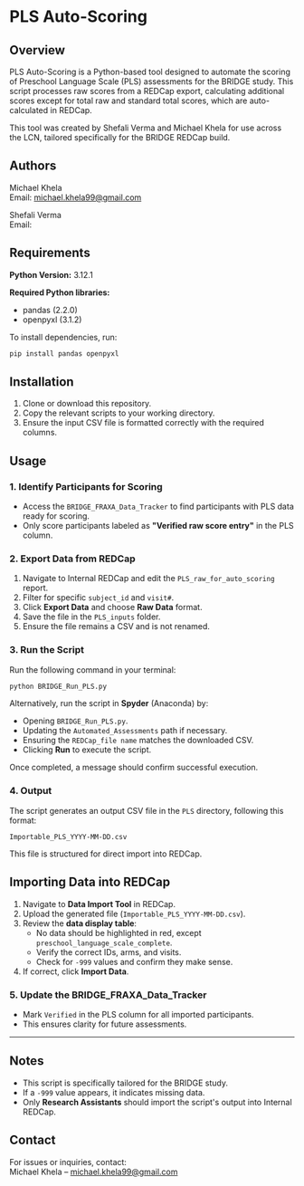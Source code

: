 # PLS Auto-Scoring  

## Overview  

PLS Auto-Scoring is a Python-based tool designed to automate the scoring of Preschool Language Scale (PLS) assessments for the BRIDGE study. This script processes raw scores from a REDCap export, calculating additional scores except for total raw and standard total scores, which are auto-calculated in REDCap.  

This tool was created by Shefali Verma and Michael Khela for use across the LCN, tailored specifically for the BRIDGE REDCap build.  

## Authors  

Michael Khela  
Email: michael.khela99@gmail.com  

Shefali Verma  
Email: 

## Requirements  

**Python Version:** 3.12.1  

**Required Python libraries:**  
- pandas (2.2.0)  
- openpyxl (3.1.2)  

To install dependencies, run:  

```sh
pip install pandas openpyxl
```

## Installation  

1. Clone or download this repository.  
2. Copy the relevant scripts to your working directory.  
3. Ensure the input CSV file is formatted correctly with the required columns.  

## Usage  

### 1. Identify Participants for Scoring  
- Access the `BRIDGE_FRAXA_Data_Tracker` to find participants with PLS data ready for scoring.  
- Only score participants labeled as **"Verified raw score entry"** in the PLS column.  

### 2. Export Data from REDCap  
1. Navigate to Internal REDCap and edit the `PLS_raw_for_auto_scoring` report.  
2. Filter for specific `subject_id` and `visit#`.  
3. Click **Export Data** and choose **Raw Data** format.  
4. Save the file in the `PLS_inputs` folder.  
5. Ensure the file remains a CSV and is not renamed.  

### 3. Run the Script  
Run the following command in your terminal:  

```sh
python BRIDGE_Run_PLS.py
```

Alternatively, run the script in **Spyder** (Anaconda) by:  
- Opening `BRIDGE_Run_PLS.py`.  
- Updating the `Automated_Assessments` path if necessary.  
- Ensuring the `REDCap_file name` matches the downloaded CSV.  
- Clicking **Run** to execute the script.  

Once completed, a message should confirm successful execution.  

### 4. Output  
The script generates an output CSV file in the `PLS` directory, following this format:  

```
Importable_PLS_YYYY-MM-DD.csv
```  

This file is structured for direct import into REDCap.  

## Importing Data into REDCap  

1. Navigate to **Data Import Tool** in REDCap.  
2. Upload the generated file (`Importable_PLS_YYYY-MM-DD.csv`).  
3. Review the **data display table**:  
   - No data should be highlighted in red, except `preschool_language_scale_complete`.  
   - Verify the correct IDs, arms, and visits.  
   - Check for `-999` values and confirm they make sense.  
4. If correct, click **Import Data**.  

### 5. Update the BRIDGE_FRAXA_Data_Tracker  
- Mark `Verified` in the PLS column for all imported participants.  
- This ensures clarity for future assessments.  

---

## Notes  

- This script is specifically tailored for the BRIDGE study.  
- If a `-999` value appears, it indicates missing data.  
- Only **Research Assistants** should import the script's output into Internal REDCap.  

## Contact  

For issues or inquiries, contact:  
Michael Khela – michael.khela99@gmail.com  
